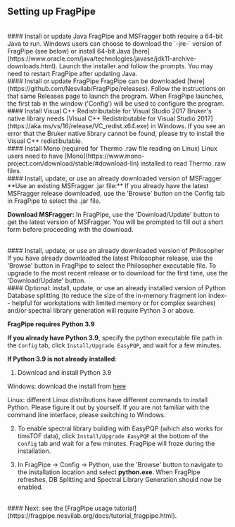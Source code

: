 
## Setting up FragPipe

<br>
#### Install or update Java
FragPipe and MSFragger both require a 64-bit Java to run. Windows users can choose to download the `-jre-` version of FragPipe (see below) or install 64-bit Java [here](https://www.oracle.com/java/technologies/javase/jdk11-archive-downloads.html). Launch the installer and follow the prompts. You may need to restart FragPipe after updating Java.

<br>
#### Install or update FragPipe
FragPipe can be downloaded [here](https://github.com/Nesvilab/FragPipe/releases). Follow the instructions on that same Releases page to launch the program.  When FragPipe launches, the first tab in the window ('Config') will be used to configure the program.

<br>
#### Install Visual C++ Redistributable for Visual Studio 2017
Bruker's native library needs [Visual C++ Redistributable for Visual Studio 2017](https://aka.ms/vs/16/release/VC_redist.x64.exe) in Windows. If you see an error that the Bruker native library cannot be found, please try to install the Visual C++ redistibutable.

<br>
#### Install Mono (required for Thermo .raw file reading on Linux)
Linux users need to have [Mono](https://www.mono-project.com/download/stable/#download-lin) installed to read Thermo .raw files.

<br>
#### Install, update, or use an already downloaded version of MSFragger
**Use an existing MSFragger .jar file:** If you already have the latest MSFragger release downloaded, use the 'Browse' button on the Config tab in FragPipe to select the .jar file.

**Download MSFragger:** In FragPipe, use the 'Download/Update' button to get the latest version of MSFragger. You will be prompted to fill out a short form before proceeding with the download.

<br>
#### Install, update, or use an already downloaded version of Philosopher
If you have already downloaded the latest Philosopher release, use the 'Browse' button in FragPipe to select the Philosopher executable file. To upgrade to the most recent release or to download for the first time, use the 'Download/Update' button.

<br>
#### Optional: install, update, or use an already installed version of Python
Database splitting (to reduce the size of the in-memory fragment ion index-- helpful for workstations with limited memory or for complex searches) and/or spectral library generation will require Python 3 or above.

**FragPipe requires Python 3.9**

**If you already have Python 3.9**, specify the python executable file path in the `Config` tab, click `Install/Upgrade EasyPQP`, and wait for a few minutes.

**If Python 3.9 is not already installed**:
1) Download and install Python 3.9

Windows: download the install from [here](https://www.python.org/ftp/python/3.9.13/python-3.9.13-amd64.exe)

Linux: different Linux distributions have different commands to install Python. Please figure it out by yourself. If you are not familiar with the command line interface, please switching to Windows.

2)  To enable spectral library building with EasyPQP (which also works for timsTOF data), click `Install/Upgrade EasyPQP` at the bottom of the `Config` tab and wait for a few minutes. FragPipe will froze during the installation.


3) In FragPipe -> Config -> Python, use the 'Browse' button to navigate to the installation location and select **python.exe**. When FragPipe refreshes, DB Splitting and Spectral Library Generation should now be enabled.


<br>
#### Next: see the [FragPipe usage tutorial](https://fragpipe.nesvilab.org/docs/tutorial_fragpipe.html).

